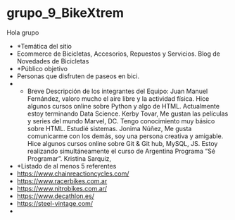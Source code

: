 # grupo_9_BikeXtrem
Hola grupo
- *Temática del sitio
- Ecommerce de Bicicletas, Accesorios, Repuestos y Servicios. Blog de Novedades de Bicicletas
- *Público objetivo
- Personas que disfruten de paseos en bici.
- * Breve Descripción de los integrantes del Equipo:
Juan Manuel Fernández, valoro mucho el aire libre y la actividad física. Hice algunos cursos online sobre Python y algo de HTML. Actualmente estoy terminando Data Science. 
Kerby Tovar, Me gustan las películas y series del mundo Marvel, DC. Tengo conocimiento muy básico sobre HTML. Estudié sistemas. 
Jonima Núñez, Me gusta comunicarme con los demás, soy una persona creativa y amigable. Hice algunos cursos online sobre Git & Git hub, MySQL, JS. Estoy realizando simultáneamente el curso de Argentina Programa “Sé Programar”.
Kristina Sarquiz, 
- *Listado de al menos 5 referentes
- https://www.chainreactioncycles.com/
- https://www.racerbikes.com.ar
- https://www.nitrobikes.com.ar/
- https://www.decathlon.es/
- https://steel-vintage.com/
- 
